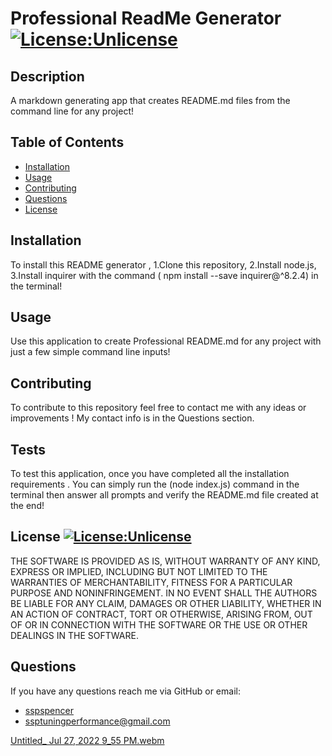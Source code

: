 # Professional ReadMe Generator [![License:Unlicense](https://img.shields.io/badge/license-Unlicense-blue.svg)](http://unlicense.org/)
 ## Description
 A markdown generating app that creates README.md files from the command line for any project!
  ## Table of Contents 
* [Installation](#installation)
* [Usage](#usage)
* [Contributing](#contributing)
* [Questions](#questions)
* [License](#license)
## Installation
To install this README generator , 1.Clone this repository, 2.Install node.js, 3.Install inquirer with the command ( npm install --save inquirer@^8.2.4) in the terminal!
## Usage
Use this application to create Professional README.md for any project with just a few simple command line inputs!
## Contributing
To contribute to this repository feel free to contact me with any ideas or improvements ! My contact info is in the Questions section.
## Tests
To test this application, once you have completed all the installation requirements . You can simply run the (node index.js) command in the terminal then answer all prompts and verify the README.md file created at the end!

  ## License [![License:Unlicense](https://img.shields.io/badge/license-Unlicense-blue.svg)](http://unlicense.org/) 
  THE SOFTWARE IS PROVIDED AS IS, WITHOUT WARRANTY OF ANY KIND, EXPRESS OR IMPLIED, INCLUDING BUT NOT LIMITED TO THE WARRANTIES OF MERCHANTABILITY, FITNESS FOR A PARTICULAR PURPOSE AND NONINFRINGEMENT. IN NO EVENT SHALL THE AUTHORS BE LIABLE FOR ANY CLAIM, DAMAGES OR OTHER LIABILITY, WHETHER IN AN ACTION OF CONTRACT, TORT OR OTHERWISE, ARISING FROM, OUT OF OR IN CONNECTION WITH THE SOFTWARE OR THE USE OR OTHER DEALINGS IN THE SOFTWARE.
  
## Questions
If you have any questions reach me via GitHub or email:
* [sspspencer](https://github.com/sspspencer)
* ssptuningperformance@gmail.com

[Untitled_ Jul 27, 2022 9_55 PM.webm](https://user-images.githubusercontent.com/92232513/181403686-fd7b2ed8-d39e-4f7d-8429-204ce0f1edd7.webm)
